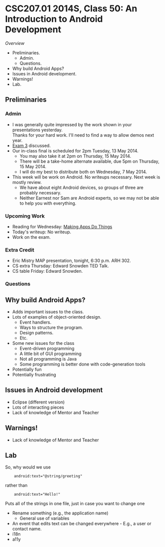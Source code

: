 CSC207.01 2014S, Class 50: An Introduction to Android Development
=================================================================

_Overview_

* Preliminaries.
    * Admin.
    * Questions.
* Why build Android Apps?
* Issues in Android development.
* Warnings!
* Lab.

Preliminaries
-------------

### Admin

* I was generally quite impressed by the work shown in your presentations yesterday.  
  Thanks for your hard work.  I'll need to find a way to allow demos next year.
* [Exam 3](../assignments/exam.03.html) discussed.
* Our in-class final is scheduled for 2pm Tuesday, 13 May 2014.
    * You may also take it at 2pm on Thursday, 15 May 2014.
    * There will be a take-home alternate available, due 5pm on Thursday,
      15 May 2014.
    * I will do my best to distribute both on Wednesday, 7 May 2014.
* This week will be work on Android.  No writeups necessary.  Next week
  is mostly review.
    * We have about eight Android devices, so groups of three are probably
      necessary.
    * Neither Earnest nor Sam are Android experts, so we may not be able
      to help you with everything.

### Upcoming Work

* Reading for Wednesday: [Making Apps Do Things](../readings/android-actions.html)
* Today's writeup: No writeup.
* Work on the exam.

### Extra Credit

* Eric Mistry MAP presentation, tonight, 6:30 p.m. ARH 302.
* CS extra Thursday: Edward Snowden TED Talk.
* CS table Friday: Edward Snowden.

### Questions

Why build Android Apps?
-----------------------

* Adds important issues to the class.
* Lots of examples of object-oriented design.
    * Event handlers.
    * Ways to structure the program.
    * Design patterns.
    * Etc.
* Some new issues for the class
    * Event-driven programming
    * A little bit of GUI programming
    * Not all programming is Java
    * Some programming is better done with code-generation tools
* Potentially fun
* Potentially frustrating

Issues in Android development
-----------------------------

* Eclipse (different version)
* Lots of interacting pieces
* Lack of knowledge of Mentor and Teacher

Warnings!
---------

* Lack of knowledge of Mentor and Teacher

Lab
---

So, why would we use

        android:text="@string/greeting"

rather than

        android:text="Hello!"

Puts all of the strings in one file, just in case you want to change one

* Rename something (e.g., the application name)
    * General use of variables
* An event that edits text can be changed everywhere - E.g., a user or contact
  name.
* i18n
* a11y

